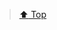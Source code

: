 > [:arrow_up: Top](<https://discordapp.com/channels/694612386744631306/703954860705316865/717311064592744510>)